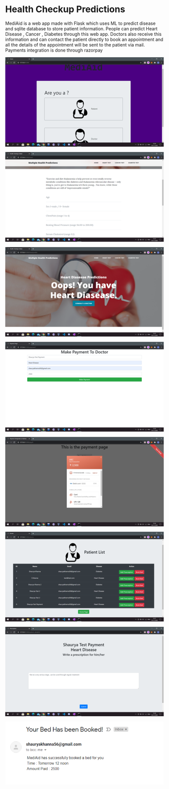 # Health Checkup Predictions

MediAid is a web app made with Flask which uses ML to predict disease and sqlite database to store patient information. People can predict Heart Disease , Cancer , Diabetes through this web app. Doctors also receive this information and can contact the patient directly to book an appointment and all the details of the appointment will be sent to the patient via mail. Payments integration is done through razorpay 

![](Screenshots/1.png)

![](Screenshots/2.png)

![](Screenshots/3.png)

![](Screenshots/4.png)

![](Screenshots/5.png)

![](Screenshots/6.png)

![](Screenshots/7.png)

![](Screenshots/8.png)
